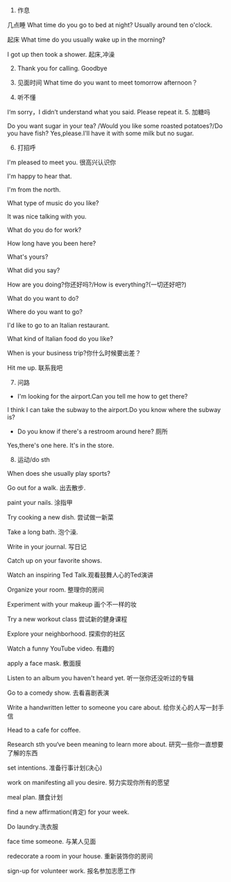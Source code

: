 1. 作息

几点睡
What time do you go to bed at night?
Usually around ten o'clock.

起床
What time do you usually wake up in the morning?

I got up then took a shower. 起床,冲澡

2. Thank you for calling. Goodbye

3. 见面时间
What time do you want to meet tomorrow afternoon？ 
4. 听不懂

I‘m sorry，I didn’t understand what you said. Please repeat it. 
5. 加糖吗

Do you want sugar in your tea? /Would you like some roasted potatoes?/Do you have fish?
Yes,please.I'll have it with some milk but no sugar.

6. 打招呼

I'm pleased to meet you. 很高兴认识你

I'm happy to hear that. 

I'm from the north.

What type of music do you like?

It was nice talking with you.

What do you do for work?

How long have you been here?

What's yours?

What did you say?

How are you doing?你还好吗?/How is everything?(一切还好吧?)

What do you want to do?

Where do you want to go?

I'd like to go to an Italian restaurant.

What kind of Italian food do you like? 

When is your business trip?你什么时候要出差？

Hit me up. 联系我吧

7. 问路

- I'm looking for the airport.Can you tell me how to get there?

I think I can take the subway to the airport.Do you know where the subway is?

- Do you know if there's a restroom around here? 厕所

Yes,there's one here. It's in the store.

8. 运动/do sth

When does she usually play sports?

Go out for a walk. 出去散步.

paint your nails. 涂指甲

Try cooking a new dish. 尝试做一新菜

Take a long bath. 泡个澡.

Write in your journal. 写日记

Catch up on your favorite shows. 

Watch an inspiring Ted Talk.观看鼓舞人心的Ted演讲

Organize your room. 整理你的房间

Experiment with your makeup 画个不一样的妆

Try a new workout class 尝试新的健身课程

Explore your neighborhood. 探索你的社区

Watch a funny YouTube video. 有趣的

apply a face mask. 敷面膜

Listen to an album you haven't heard yet. 听一张你还没听过的专辑

Go to a comedy show. 去看喜剧表演

Write a handwritten letter to someone you care about. 给你关心的人写一封手信

Head to a cafe for coffee.

Research sth you‘ve been meaning to learn more about. 研究一些你一直想要了解的东西  

set intentions. 准备行事计划(决心)

work on manifesting all you desire. 努力实现你所有的愿望

meal plan. 膳食计划

find a new affirmation(肯定) for your week. 

Do laundry.洗衣服

face time someone. 与某人见面

redecorate a room in your house. 重新装饰你的房间

sign-up for volunteer work. 报名参加志愿工作

